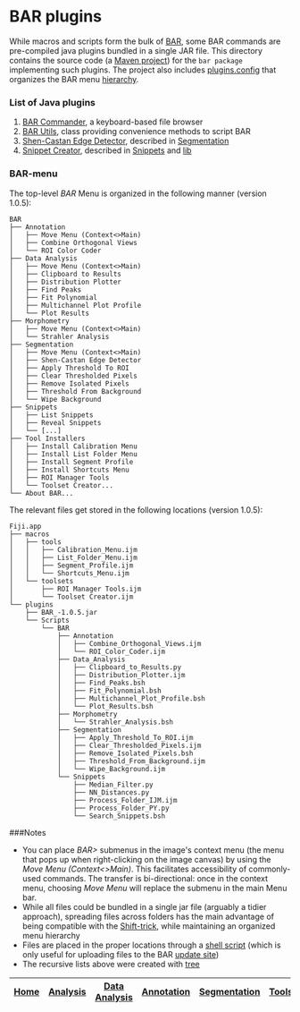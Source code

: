 # BAR plugins

While macros and scripts form the bulk of [BAR][Home], some BAR commands are pre-compiled
java plugins bundled in a single JAR file. This directory contains the source code (a
[Maven project](http://imagej.net/Maven)) for the `bar package` implementing such plugins.
The project also includes [plugins.config](./src/main/resources/plugins.config) that
organizes the BAR menu [hierarchy](#bar-menu).

### List of Java plugins
  1. [BAR Commander](./src/main/java/bar/plugin/Commander.java), a keyboard-based file browser
  1. [BAR Utils](./src/main/java/bar/Utils.java), class providing convenience methods to script BAR
  1. [Shen-Castan Edge Detector](./src/main/java/bar/plugin/ShenCastan.java), described in
     [Segmentation](../Segmentation/README.md#shen-castan-edge-detector)
  1. [Snippet Creator](./src/main/java/bar/plugin/SnippetCreator.java), described in
     [Snippets](../Snippets/README.md#snippets) and [lib](../lib/README.md#lib)


### BAR-menu
The top-level _BAR_ Menu is organized in the following manner (version 1.0.5):

    BAR
    ├── Annotation
    │   ├── Move Menu (Context<>Main)
    │   ├── Combine Orthogonal Views
    │   └── ROI Color Coder
    ├── Data Analysis
    │   ├── Move Menu (Context<>Main)
    │   ├── Clipboard to Results
    │   ├── Distribution Plotter
    │   ├── Find Peaks
    │   ├── Fit Polynomial
    │   ├── Multichannel Plot Profile
    │   └── Plot Results
    ├── Morphometry
    │   ├── Move Menu (Context<>Main)
    │   └── Strahler Analysis
    ├── Segmentation
    │   ├── Move Menu (Context<>Main)
    │   ├── Shen-Castan Edge Detector
    │   ├── Apply Threshold To ROI
    │   ├── Clear Thresholded Pixels
    │   ├── Remove Isolated Pixels
    │   ├── Threshold From Background
    │   └── Wipe Background
    ├── Snippets
    │   ├── List Snippets
    │   ├── Reveal Snippets
    │   └── [...]
    ├── Tool Installers
    │   ├── Install Calibration Menu
    │   ├── Install List Folder Menu
    │   ├── Install Segment Profile
    │   ├── Install Shortcuts Menu
    │   ├── ROI Manager Tools
    │   └── Toolset Creator...
    └── About BAR...



The relevant files get stored in the following locations (version 1.0.5):

    Fiji.app
    ├── macros
    │   ├── tools
    │   │   ├── Calibration_Menu.ijm
    │   │   ├── List_Folder_Menu.ijm
    │   │   ├── Segment_Profile.ijm
    │   │   └── Shortcuts_Menu.ijm
    │   └── toolsets
    │       ├── ROI Manager Tools.ijm
    │       └── Toolset Creator.ijm
    └── plugins
        ├── BAR_-1.0.5.jar
        └── Scripts
            └── BAR
                ├── Annotation
                │   ├── Combine_Orthogonal_Views.ijm
                │   └── ROI_Color_Coder.ijm
                ├── Data_Analysis
                │   ├── Clipboard_to_Results.py
                │   ├── Distribution_Plotter.ijm
                │   ├── Find_Peaks.bsh
                │   ├── Fit_Polynomial.bsh
                │   ├── Multichannel_Plot_Profile.bsh
                │   └── Plot_Results.bsh
                ├── Morphometry
                │   └── Strahler_Analysis.bsh
                ├── Segmentation
                │   ├── Apply_Threshold_To_ROI.ijm
                │   ├── Clear_Thresholded_Pixels.ijm
                │   ├── Remove_Isolated_Pixels.bsh
                │   ├── Threshold_From_Background.ijm
                │   └── Wipe_Background.ijm
                └── Snippets
                    ├── Median_Filter.py
                    ├── NN_Distances.py
                    ├── Process_Folder_IJM.ijm
                    ├── Process_Folder_PY.py
                    └── Search_Snippets.bsh


###Notes
   - You can place _BAR>_ submenus in the image's context menu (the menu that pops up when
   right-clicking on the image canvas) by using the _Move Menu (Context<>Main)_. This
   facilitates accessibility of commonly-used commands. The transfer is bi-directional:
   once in the context menu, choosing _Move Menu_ will replace the submenu in the main
   Menu bar.
   - While all files could be bundled in a single jar file (arguably a tidier approach),
   spreading files across folders has the main advantage of being compatible with the
   [Shift-trick](http://imagej.net/BAR#OpeningBAR), while maintaining an organized menu
   hierarchy
   - Files are placed in the proper locations through a [shell script](../misc/symlink_bar.sh)
   (which is only useful for uploading files to the BAR [update site](http://sites.imagej.net/Tiago/))
   - The recursive lists above were created with [tree](http://mama.indstate.edu/users/ice/tree/)




| [Home] | [Analysis] | [Data Analysis] | [Annotation] | [Segmentation] | [Tools] | [Plugins] | [lib] | [Snippets] | [IJ] |
|:------:|:----------:|:---------------:|:------------:|:--------------:|:-------:|:---------:|:-----:|:----------:|:----:|

[Home]: https://github.com/tferr/Scripts#ij-bar
[Analysis]: https://github.com/tferr/Scripts/tree/master/Analysis#analysis
[Data Analysis]: https://github.com/tferr/Scripts/tree/master/Data_Analysis#data-analysis
[Annotation]: https://github.com/tferr/Scripts/tree/master/Annotation#annotation
[Segmentation]: https://github.com/tferr/Scripts/tree/master/Segmentation#segmentation
[Morphometry]: https://github.com/tferr/Scripts/tree/master/Morphometry#morphometry
[Tools]: https://github.com/tferr/Scripts/tree/master/Tools#tools-and-toolsets
[Plugins]: https://github.com/tferr/Scripts/tree/master/BAR#bar-plugins
[lib]: https://github.com/tferr/Scripts/tree/master/lib#lib
[Snippets]: https://github.com/tferr/Scripts/tree/master/Snippets#snippets
[IJ]: http://imagej.net/BAR
